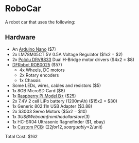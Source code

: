 # RoboCar
A robot car that uses the following:

Hardware
--------
- An [Arduino Nano](http://arduino.cc/en/Main/arduinoBoardNano) ($7)
- 2x LM78M05CT 5V 0.5A Voltage Regulator ($1x2 = $2)
- 2x [Pololu DRV8833](https://www.pololu.com/product/2130) Dual H-Bridge motor drivers ($4x2 = $8)
- [DFRobot ROB0025](http://www.dfrobot.com/wiki/index.php/NEW_A4WD_Mobile_Robot_with_encoder_%28SKU:ROB0025%29) ($57)
  - 4x Wheels, DC motors
  - 2x Rotary encoders
  - 1x Chassis
- Some LEDs, wires, cables and resistors ($5)
- 1x 8GB MicroSD Card ($8)
- 1x [Raspberry Pi Model B+](http://www.raspberrypi.org/products/model-b-plus/) ($25)
- 2x 7.4V 2 cell LiPo battery (1200mAh) ($15x2 = $30) 
- 1x Generic 802.11n USB Adapter ($3.88)
- 2x S3003 Servo Motors ($5x2 = $10)
- 1x $3 USB Webcam from the dollar store ($3) 
- 1x HC-SR04 Ultrasonic Ragnefinder ($1, ebay)
- 1x [Custom PCB](http://imall.iteadstudio.com/open-pcb/pcb-prototyping/im120418002.html): ($22 for 12, so arguably <$2/unit)

Total Cost: $162
